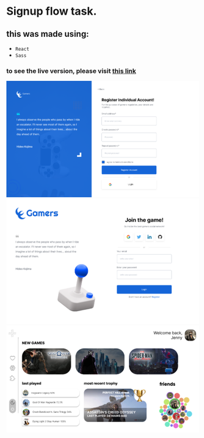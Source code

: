 # Signup flow task.

## this was made using:

- `React`
- `Sass`

### to see the live version, please visit [this link](https://signup-task.netlify.app/)

![cover image](public/cover/cover1.png)
![cover image](public/cover/cover2.png)
![cover image](public/cover/cover3.png)
